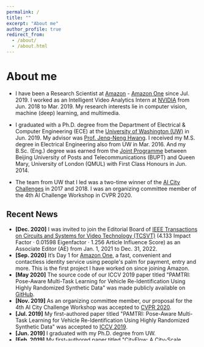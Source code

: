 ```yaml
---
permalink: /
title: ""
excerpt: "About me"
author_profile: true
redirect_from: 
  - /about/
  - /about.html
---
```

# <i class="fa fa-cog fa-spin fa-fw"></i> About me #

* I have been a Research Scientist at [Amazon](https://www.amazon.com/) - [Amazon One](https://one.amazon.com/) since Jul. 2019. I worked as an Intelligent Video Analytics Intern at [NVIDIA](https://www.nvidia.com/en-us/) from Jun. 2018 to Mar. 2019. My research interests lie in computer vision, machine (deep) learning, and multimedia. 

* I graduated with a Ph.D. degree from the Department of Electrical & Computer Engineering (ECE) at the [University of Washington (UW)](http://www.washington.edu/) in Jun. 2019. My advisor was [Prof. Jenq-Neng Hwang](https://people.ece.uw.edu/hwang/). I received my M.S. degree in Electrical Engineering also from UW in Mar. 2016. And my B.Sc. (Eng.) degree was earned from the [Joint Programme](http://www.eecs.qmul.ac.uk/study-abroad/joint-programme-bupt/) between Beijing University of Posts and Telecommunications (BUPT) and Queen Mary, University of London (QMUL) with First Class Honours in Jun. 2014. 

* The team from UW that I led was a two-time winner of the [AI City Challenges](https://www.aicitychallenge.org/) in 2017 and 2018. I was an organizing committee member of the 4th AI Challenge Workshop in CVPR 2020. 


## <i class="fa fa-fw fa-rss "></i> Recent News ##

<ul style="width: auto; height: 300px; overflow: auto">
  <li> <b>[Dec. 2020]</b> I was invited to join the Editorial Board of <a href="https://ieeexplore.ieee.org/xpl/RecentIssue.jsp?punumber=76">IEEE Transactions on Circuits and Systems for Video Technology (TCSVT)</a> (4.133 Impact Factor · 0.01598 Eigenfactor · 1.256 Article Influence Score) as an Associate Editor (AE) from Jan. 1, 2021 to Dec. 31, 2022.</li>
  
  <li> <b>[Sep. 2020]</b> It’s Day 1 for <a href="https://blog.aboutamazon.com/innovation/introducing-amazon-one-a-new-innovation-to-make-everyday-activities-effortless">Amazon One</a>, a fast, convenient and contactless identity service using people's palm for payment, entry and more. This is the first project I have worked on since joining Amazon.</li>
  
  <li> <b>[May 2020]</b> The source code of our ICCV 2019 paper titled "PAMTRI: Pose-Aware Multi-Task Learning for Vehicle Re-Identification Using Highly Randomized Synthetic Data" was made publicly available on <a href="https://github.com/NVlabs/PAMTRI">GitHub</a>.</li>

  <li> <b>[Nov. 2019]</b> As an organizing committee member, our proposal for the 4th AI City Challenge Workshop was accepted to <a href="http://cvpr2020.thecvf.com/">CVPR 2020</a>.</li>

  <li> <b>[Jul. 2019]</b> My first-authored paper titled "PAMTRI: Pose-Aware Multi-Task Learning for Vehicle Re-Identification Using Highly Randomized Synthetic Data" was accepted to <a href="http://iccv2019.thecvf.com/">ICCV 2019</a>.</li>

  <li> <b>[Jun. 2019]</b> I graduated with my Ph.D. degree from UW.</li>

  <li> <b>[Feb. 2019]</b> My first-authored paper titled "CityFlow: A City-Scale Benchmark for Multi-Target Multi-Camera Vehicle Tracking and Re-Identification" was accepted to <a href="http://cvpr2019.thecvf.com/">CVPR 2019</a> (<a href="https://youtu.be/fzJe8M2y1s0">Oral</a>).</li>

  <li> <b>[Jun. 2018]</b> The team from UW that I led achieved rank #1 in both Track 1: Traffic Flow Analysis (<a href="https://youtu.be/_i4numqiv7Y">Demo</a>) and Track 3: Multi-camera Vehicle Detection and Reidentification (<a href="https://youtu.be/Jlvh_KxHl40">Demo</a>) at the <a href="https://www.aicitychallenge.org/2018-ai-city-challenge/">2nd AI City Challenge Workshop</a> in <a href="http://cvpr2018.thecvf.com/">CVPR 2018</a>.</li> 

  <li> <b>[Jun. 2018]</b> My first-authored paper titled "Joint Multi-View People Tracking and Pose Estimation for 3D Scene Reconstruction" was accepted to <a href="http://www.icme2018.org/">ICME 2018</a> (Oral).</li> 

  <li> <b>[Aug. 2017]</b> The team from UW that I led was the winner of Track 2: AI City Applications (<a href="https://youtu.be/QA0Iek4tR0k">Demo</a>) at the 1st AI City Challenge Workshop in <a href="http://cse.stfx.ca/~smartworld/2017/smartworld/index.php">SmartWorld 2017</a>.</li> 


  <li> <b>[May 2017]</b> Our journal paper titled "Online-Learning-Based Human Tracking Across Non-Overlapping Cameras" was accepted to <a href="http://tcsvt.polito.it/">TCSVT</a>.</li> 

  <li> <b>[Dec. 2016]</b> My first-authored paper titled "Camera Self-Calibration from Tracking of Moving Persons" won two Finalist Best Student Paper Awards at <a href="https://iapr.org/archives/icpr2016/site.1.html">ICPR 2016</a>.</li>

  <li> <b>[Mar. 2016]</b> I received my M.S. degree from UW.</li>

  <li> <b>[Jun. 2014]</b> My B.Sc. (Eng.) degree was earned from the Joint Programme between BUPT and QMUL with First Class Honours.</li>
</ul>


<script type='text/javascript' id='clustrmaps' src='//cdn.clustrmaps.com/map_v2.js?cl=2d78ad&w=a&t=n&d=i6Cg2uwoVYtktTxLJzeGkQjg7ICgXupw_nf4-TfxTF4&co=ffffff'></script>
